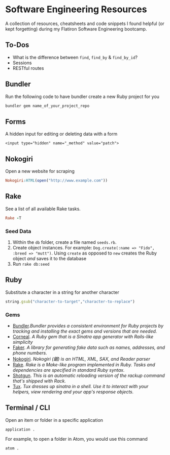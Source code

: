 # Software Engineering Resources

A collection of resources, cheatsheets and code snippets I found helpful (or kept forgetting) during my Flatiron Software Engineering bootcamp.

## To-Dos

- What is the difference between `find`, `find_by` & `find_by_id`?
- Sessions
- RESTful routes

## Bundler

Run the following code to have bundler create a new Ruby project for you

```ruby
bundler gem name_of_your_project_repo
```

## Forms

A hidden input for editing or deleting data with a form

```
<input type="hidden" name="_method" value="patch">
```

## Nokogiri

Open a new website for scraping

```ruby
Nokogiri:HTML(open("http://www.example.com"))
```

## Rake

See a list of all available Rake tasks.

```ruby
Rake -T
```

### Seed Data

1. Within the `db` folder, create a file named `seeds.rb`.
1. Create object instances. For example:
`Dog.create(:name => "Fido", :breed => "mutt")`. Using `create` as opposed to `new` creates the Ruby object _and_ saves it to the database
1. Run `rake db:seed`

## Ruby

Substitute a character in a string for another character

```ruby
string.gsub("character-to-target","character-to-replace")
```

### Gems

- [Bundler](https://bundler.io/)._Bundler provides a consistent environment for Ruby projects by tracking and installing the exact gems and versions that are needed._
- [Corneal](https://github.com/thebrianemory/corneal). _A Ruby gem that is a Sinatra app generator with Rails-like simplicity_
- [Faker](https://github.com/faker-ruby/faker). _A library for generating fake data such as names, addresses, and phone numbers._
- [Nokogiri](https://github.com/sparklemotion/nokogiri). _Nokogiri (鋸) is an HTML, XML, SAX, and Reader parser_
- [Rake](https://github.com/ruby/rake). _Rake is a Make-like program implemented in Ruby. Tasks and dependencies are specified in standard Ruby syntax._
- [Shotgun](https://github.com/rtomayko/shotgun). _This is an automatic reloading version of the rackup command that's shipped with Rack._
- [Tux](https://github.com/cldwalker/tux). _Tux dresses up sinatra in a shell. Use it to interact with your helpers, view rendering and your app's response objects._

## Terminal / CLI

Open an item or folder in a specific application
```
application .
```

For example, to open a folder in Atom, you would use this command

```
atom .
```
